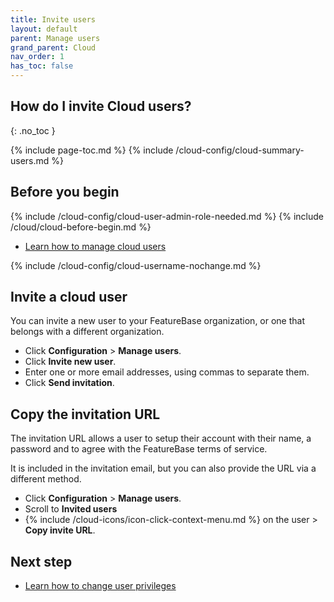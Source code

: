 ```yaml
---
title: Invite users
layout: default
parent: Manage users
grand_parent: Cloud
nav_order: 1
has_toc: false
---
```


## How do I invite Cloud users?
{: .no_toc }

{% include page-toc.md %}
{% include /cloud-config/cloud-summary-users.md %}

## Before you begin

{% include /cloud-config/cloud-user-admin-role-needed.md %}
{% include /cloud/cloud-before-begin.md %}
* [Learn how to manage cloud users](/cloud/cloud-configuration/cloud-users-manage)

{% include /cloud-config/cloud-username-nochange.md %}

## Invite a cloud user

You can invite a new user to your FeatureBase organization, or one that belongs with a different organization.

* Click **Configuration** > **Manage users**.
* Click **Invite new user**.
* Enter one or more email addresses, using commas to separate them.
* Click **Send invitation**.

## Copy the invitation URL

The invitation URL allows a user to setup their account with their name, a password and to agree with the FeatureBase terms of service.

It is included in the invitation email, but you can also provide the URL via a different method.

* Click **Configuration** > **Manage users**.
* Scroll to **Invited users**
* {%  include /cloud-icons/icon-click-context-menu.md %} on the user > **Copy invite URL**.

## Next step

* [Learn how to change user privileges](/cloud/cloud-configuration/cloud-user-edit-role.md)
